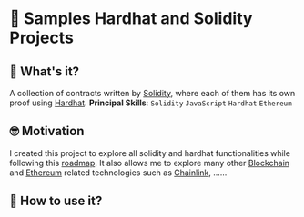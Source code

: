 # 🔹 Samples Hardhat and Solidity Projects

## 🤔 What's it?

A collection of contracts written by [Solidity](https://www.google.com/url?sa=t&rct=j&q=&esrc=s&source=web&cd=&cad=rja&uact=8&ved=2ahUKEwjlhN-foLj7AhWmKlkFHRdrCLUQFnoECA4QAQ&url=https%3A%2F%2Fdocs.soliditylang.org%2F&usg=AOvVaw2X1i5UVXvW48liVwACmH5g), where each of them has 
its own proof using [Hardhat](https://www.google.com/url?sa=t&rct=j&q=&esrc=s&source=web&cd=&cad=rja&uact=8&ved=2ahUKEwiJxt6ioLj7AhUJEVkFHRHrDL4QFnoECAkQAQ&url=https%3A%2F%2Fhardhat.org%2F&usg=AOvVaw0elAXCQakBN-UP6iVxaLI_). 
**Principal Skills**: `Solidity` `JavaScript` `Hardhat` `Ethereum` 

## 🤓 Motivation 
I created this project to explore all solidity and hardhat functionalities 
while following this [roadmap](https://www.notion.so/BlockChain-827b5e538b354209938e6e92b664e7f1#7aec457f68eb48bda0952b2af269f70a). It also allows me to explore many other 
[Blockchain](https://www.google.com/url?sa=t&rct=j&q=&esrc=s&source=web&cd=&cad=rja&uact=8&ved=2ahUKEwjV2-2roLj7AhUYK1kFHd6RDgIQFnoECBEQAQ&url=https%3A%2F%2Fwww.blockchain.com%2F&usg=AOvVaw2OfHahqj6f3noTHZBl-VL3) and [Ethereum](https://www.google.com/url?sa=t&rct=j&q=&esrc=s&source=web&cd=&cad=rja&uact=8&ved=2ahUKEwjGk_2ooLj7AhXpFlkFHYaHDUEQFnoECBsQAQ&url=https%3A%2F%2Fethereum.org%2Fen%2F&usg=AOvVaw0eeLMDGmReDO36VjWTkcvF) related technologies such as [Chainlink](https://www.google.com/url?sa=t&rct=j&q=&esrc=s&source=web&cd=&cad=rja&uact=8&ved=2ahUKEwjr_aOxoLj7AhUBFlkFHUblCQIQFnoECA4QAQ&url=https%3A%2F%2Fchain.link%2F&usg=AOvVaw07eJluK1FsWglrAHNPQJ90), ......


## 🧐 How to use it?

